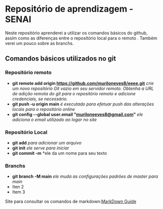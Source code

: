 # Repositório de aprendizagem - SENAI
Neste repositório aprenderei a utilizar os comandos básicos do github, assim como as diferenças entre o repositório local para o remoto . Também verei um pouco sobre as branchs.

## Comandos básicos utilizados  no git 
### Repositório remoto
- **git remote add origin https://github.com/muriloneves8/eeee.git** *crie um novo repositório Git vazio em seu servidor remoto. Obtenha a URL de adição remota do git para o repositório remoto e adicione credenciais, se necessário.*
- **git push -u origin main** *é executado para efetuar push das alterações locais para o repositório online*
- **git config --global user.email "muriloneeves8@gmail.com"** *ele adiciona o email utilizado ao logar no site*

### Repositório Local 
- **git add** *para adicionar um arquivo*
- **git init** *ele serve para iniciar*
- **git commit -m** *ele da um nome para seu texto

### Branchs
- **git branch -M main** *ele muda as configurações padrões de master para main*
- Iten 2
- Item 3

Site para consultar os comandos de markdown:[MarkDown Guide](https://www.markdownguide.org/basic-syntax/)
